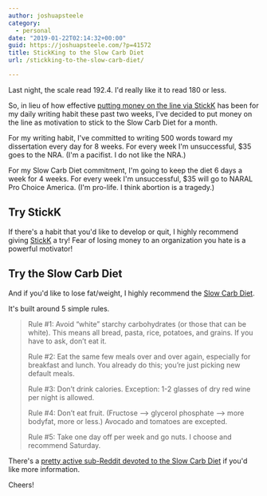 ```yaml
---
author: joshuapsteele
category:
  - personal
date: "2019-01-22T02:14:32+00:00"
guid: https://joshuapsteele.com/?p=41572
title: StickKing to the Slow Carb Diet
url: /stickking-to-the-slow-carb-diet/

---
```

Last night, the scale read 192.4. I'd really like it to read 180 or less.

So, in lieu of how effective [putting money on the line via StickK](/help-me-stickk-to-my-writing-habit/) has been for my daily writing habit these past two weeks, I've decided to put money on the line as motivation to stick to the Slow Carb Diet for a month.

For my writing habit, I've committed to writing 500 words toward my dissertation every day for 8 weeks. For every week I'm unsuccessful, $35 goes to the NRA. (I'm a pacifist. I do not like the NRA.)

For my Slow Carb Diet commitment, I'm going to keep the diet 6 days a week for 4 weeks. For every week I'm unsuccessful, $35 will go to NARAL Pro Choice America. (I'm pro-life. I think abortion is a tragedy.)

## Try StickK

If there's a habit that you'd like to develop or quit, I highly recommend giving [StickK](/help-me-stickk-to-my-writing-habit/) a try! Fear of losing money to an organization you hate is a powerful motivator!

## Try the Slow Carb Diet

And if you'd like to lose fat/weight, I highly recommend the [Slow Carb Diet](https://medium.com/@erinfrey/everything-you-need-to-know-about-the-slow-carb-diet-a67062761d92).

It's built around 5 simple rules.

> Rule #1: Avoid “white” starchy carbohydrates (or those that can be white). This means all bread, pasta, rice, potatoes, and grains. If you have to ask, don’t eat it.
>
>  Rule #2: Eat the same few meals over and over again, especially for breakfast and lunch. You already do this; you’re just picking new default meals.
>
>  Rule #3: Don’t drink calories. Exception: 1-2 glasses of dry red wine per night is allowed.
>
>  Rule #4: Don’t eat fruit. (Fructose –> glycerol phosphate –> more bodyfat, more or less.) Avocado and tomatoes are excepted.
>
>  Rule #5: Take one day off per week and go nuts. I choose and recommend Saturday.

There's a [pretty active sub-Reddit devoted to the Slow Carb Diet](https://www.reddit.com/r/4hourbodyslowcarb/) if you'd like more information.

Cheers!

